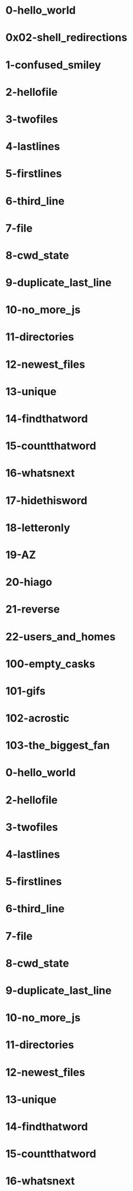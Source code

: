 # 0-hello_world
# 0x02-shell_redirections
# 1-confused_smiley
# 2-hellofile
# 3-twofiles
# 4-lastlines
# 5-firstlines
# 6-third_line
# 7-file
# 8-cwd_state
# 9-duplicate_last_line
# 10-no_more_js
# 11-directories
# 12-newest_files
# 13-unique
# 14-findthatword
# 15-countthatword
# 16-whatsnext
# 17-hidethisword
# 18-letteronly
# 19-AZ
# 20-hiago
# 21-reverse
# 22-users_and_homes
# 100-empty_casks
# 101-gifs
# 102-acrostic
# 103-the_biggest_fan
# 0-hello_world
# 2-hellofile
# 3-twofiles
# 4-lastlines
# 5-firstlines
# 6-third_line
# 7-file
# 8-cwd_state
# 9-duplicate_last_line
# 10-no_more_js
# 11-directories
# 12-newest_files
# 13-unique
# 14-findthatword
# 15-countthatword
# 16-whatsnext
